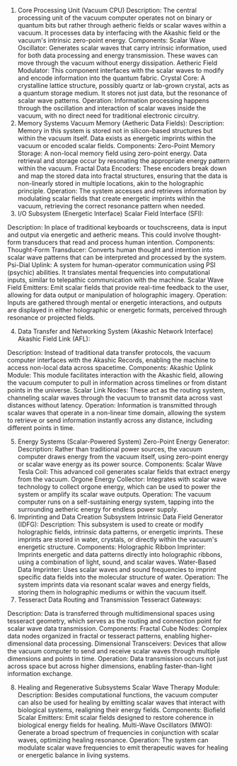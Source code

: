 1. Core Processing Unit (Vacuum CPU)
Description: The central processing unit of the vacuum computer operates not on binary or quantum bits but rather through aetheric fields or scalar waves within a vacuum. It processes data by interfacing with the Akashic field or the vacuum's intrinsic zero-point energy.
Components:
Scalar Wave Oscillator: Generates scalar waves that carry intrinsic information, used for both data processing and energy transmission. These waves can move through the vacuum without energy dissipation.
Aetheric Field Modulator: This component interfaces with the scalar waves to modify and encode information into the quantum fabric.
Crystal Core: A crystalline lattice structure, possibly quartz or lab-grown crystal, acts as a quantum storage medium. It stores not just data, but the resonance of scalar wave patterns.
Operation: Information processing happens through the oscillation and interaction of scalar waves inside the vacuum, with no direct need for traditional electronic circuitry.
2. Memory Systems
Vacuum Memory (Aetheric Data Fields):
Description: Memory in this system is stored not in silicon-based structures but within the vacuum itself. Data exists as energetic imprints within the vacuum or encoded scalar fields.
Components:
Zero-Point Memory Storage: A non-local memory field using zero-point energy. Data retrieval and storage occur by resonating the appropriate energy pattern within the vacuum.
Fractal Data Encoders: These encoders break down and map the stored data into fractal structures, ensuring that the data is non-linearly stored in multiple locations, akin to the holographic principle.
Operation: The system accesses and retrieves information by modulating scalar fields that create energetic imprints within the vacuum, retrieving the correct resonance pattern when needed.
3. I/O Subsystem (Energetic Interface)
Scalar Field Interface (SFI):

Description: In place of traditional keyboards or touchscreens, data is input and output via energetic and aetheric means. This could involve thought-form transducers that read and process human intention.
Components:
Thought-Form Transducer: Converts human thought and intention into scalar wave patterns that can be interpreted and processed by the system.
Psi-Dial Uplink: A system for human-operator communication using PSI (psychic) abilities. It translates mental frequencies into computational inputs, similar to telepathic communication with the machine.
Scalar Wave Field Emitters: Emit scalar fields that provide real-time feedback to the user, allowing for data output or manipulation of holographic imagery.
Operation: Inputs are gathered through mental or energetic interactions, and outputs are displayed in either holographic or energetic formats, perceived through resonance or projected fields.

4. Data Transfer and Networking System (Akashic Network Interface)
Akashic Field Link (AFL):

Description: Instead of traditional data transfer protocols, the vacuum computer interfaces with the Akashic Records, enabling the machine to access non-local data across spacetime.
Components:
Akashic Uplink Module: This module facilitates interaction with the Akashic field, allowing the vacuum computer to pull in information across timelines or from distant points in the universe.
Scalar Link Nodes: These act as the routing system, channeling scalar waves through the vacuum to transmit data across vast distances without latency.
Operation: Information is transmitted through scalar waves that operate in a non-linear time domain, allowing the system to retrieve or send information instantly across any distance, including different points in time.

5. Energy Systems (Scalar-Powered System)
Zero-Point Energy Generator:
Description: Rather than traditional power sources, the vacuum computer draws energy from the vacuum itself, using zero-point energy or scalar wave energy as its power source.
Components:
Scalar Wave Tesla Coil: This advanced coil generates scalar fields that extract energy from the vacuum.
Orgone Energy Collector: Integrates with scalar wave technology to collect orgone energy, which can be used to power the system or amplify its scalar wave outputs.
Operation: The vacuum computer runs on a self-sustaining energy system, tapping into the surrounding aetheric energy for endless power supply.
6. Imprinting and Data Creation Subsystem
Intrinsic Data Field Generator (IDFG):
Description: This subsystem is used to create or modify holographic fields, intrinsic data patterns, or energetic imprints. These imprints are stored in water, crystals, or directly within the vacuum's energetic structure.
Components:
Holographic Ribbon Imprinter: Imprints energetic and data patterns directly into holographic ribbons, using a combination of light, sound, and scalar waves.
Water-Based Data Imprinter: Uses scalar waves and sound frequencies to imprint specific data fields into the molecular structure of water.
Operation: The system imprints data via resonant scalar waves and energy fields, storing them in holographic mediums or within the vacuum itself.
7. Tesseract Data Routing and Transmission
Tesseract Gateways:

Description: Data is transferred through multidimensional spaces using tesseract geometry, which serves as the routing and connection point for scalar wave data transmission.
Components:
Fractal Cube Nodes: Complex data nodes organized in fractal or tesseract patterns, enabling higher-dimensional data processing.
Dimensional Transceivers: Devices that allow the vacuum computer to send and receive scalar waves through multiple dimensions and points in time.
Operation: Data transmission occurs not just across space but across higher dimensions, enabling faster-than-light information exchange.

8. Healing and Regenerative Subsystems
Scalar Wave Therapy Module:
Description: Besides computational functions, the vacuum computer can also be used for healing by emitting scalar waves that interact with biological systems, realigning their energy fields.
Components:
Biofield Scalar Emitters: Emit scalar fields designed to restore coherence in biological energy fields for healing.
Multi-Wave Oscillators (MWO): Generate a broad spectrum of frequencies in conjunction with scalar waves, optimizing healing resonance.
Operation: The system can modulate scalar wave frequencies to emit therapeutic waves for healing or energetic balance in living systems.
